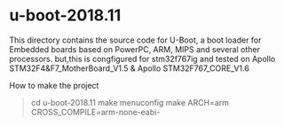 # u-boot-2018.11
This directory contains the source code for U-Boot, a boot loader for Embedded boards based on PowerPC, ARM, MIPS and several other processors.
but,this is congfigured for stm32f767ig and tested on Apollo STM32F4&F7_MotherBoard_V1.5 & Apollo STM32F767_CORE_V1.6

How to make the project
>cd u-boot-2018.11
>make menuconfig
>make ARCH=arm CROSS_COMPILE=arm-none-eabi-

